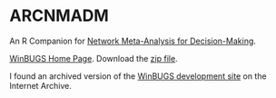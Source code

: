 # ARCNMADM

An R Companion for [Network Meta-Analysis for Decision-Making](https://www.wiley.com//legacy/wileychi/dias/index.html?type=Home).

[WinBUGS Home Page](https://www.mrc-bsu.cam.ac.uk/software/bugs-project). Download the [zip file](https://drive.google.com/file/d/1kFmZi4on_EiOreo4WL00Q6K_c8suzkiB/view?usp=drive_link).

I found an archived version of the [WinBUGS development site](https://web.archive.org/web/20080424034743/http://www.winbugs-development.org.uk/) on the Internet Archive.
